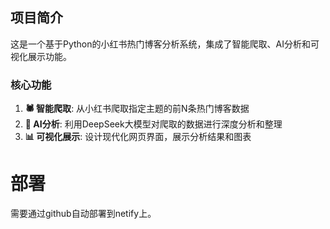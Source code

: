 ## 项目简介

这是一个基于Python的小红书热门博客分析系统，集成了智能爬取、AI分析和可视化展示功能。

### 核心功能

1. **🕷️ 智能爬取**: 从小红书爬取指定主题的前N条热门博客数据
2. **🤖 AI分析**: 利用DeepSeek大模型对爬取的数据进行深度分析和整理
3. **📊 可视化展示**: 设计现代化网页界面，展示分析结果和图表

# 部署

需要通过github自动部署到netify上。

